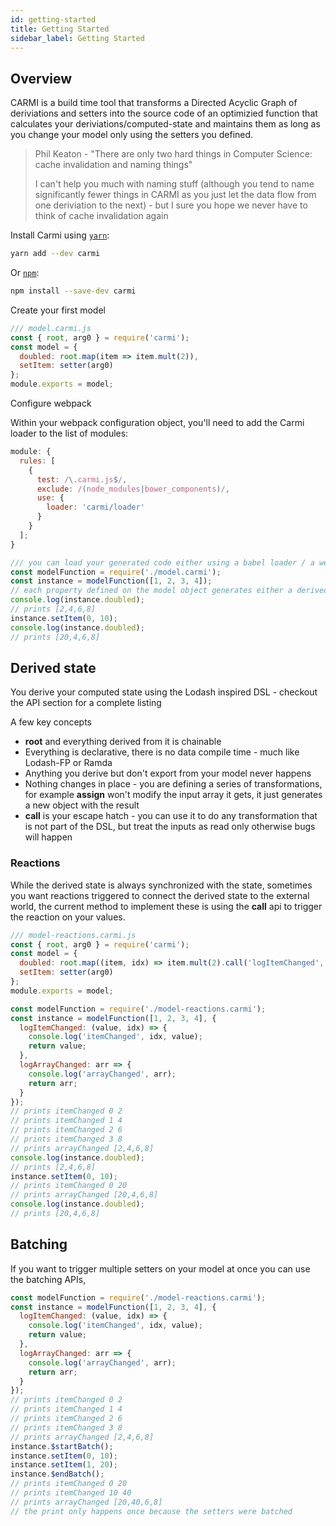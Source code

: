 ```yaml
---
id: getting-started
title: Getting Started
sidebar_label: Getting Started
---
```


## Overview

CARMI is a build time tool that transforms a Directed Acyclic Graph of deriviations and setters into the source code of
an optimizied function that calculates your deriviations/computed-state and maintains them as long as you change your
model only using the setters you defined.

> Phil Keaton - "There are only two hard things in Computer Science: cache invalidation and naming things"
>
> I can't help you much with naming stuff (although you tend to name significantly fewer things in CARMI as you just let
> the data flow from one deriviation to the next) - but I sure you hope we never have to think of cache invalidation
> again

Install Carmi using [`yarn`](https://yarnpkg.com/en/package/carmi):

```bash
yarn add --dev carmi
```

Or [`npm`](https://www.npmjs.com/):

```bash
npm install --save-dev carmi
```

Create your first model

```js
/// model.carmi.js
const { root, arg0 } = require('carmi');
const model = {
  doubled: root.map(item => item.mult(2)),
  setItem: setter(arg0)
};
module.exports = model;
```

Configure webpack

Within your webpack configuration object, you'll need to add the Carmi loader to the list of modules:

```javascript
module: {
  rules: [
    {
      test: /\.carmi.js$/,
      exclude: /(node_modules|bower_components)/,
      use: {
        loader: 'carmi/loader'
      }
    }
  ];
}
```

```js
/// you can load your generated code either using a babel loader / a webpack plugin or just add a build step to generate the source
const modelFunction = require('./model.carmi');
const instance = modelFunction([1, 2, 3, 4]);
// each property defined on the model object generates either a derived value or a setter
console.log(instance.doubled);
// prints [2,4,6,8]
instance.setItem(0, 10);
console.log(instance.doubled);
// prints [20,4,6,8]
```

## Derived state

You derive your computed state using the Lodash inspired DSL - checkout the API section for a complete listing

A few key concepts

- **root** and everything derived from it is chainable
- Everything is declarative, there is no data compile time - much like Lodash-FP or Ramda
- Anything you derive but don't export from your model never happens
- Nothing changes in place - you are defining a series of transformations, for example **assign** won't modify the input
  array it gets, it just generates a new object with the result
- **call** is your escape hatch - you can use it to do any transformation that is not part of the DSL, but treat the
  inputs as read only otherwise bugs will happen

### Reactions

While the derived state is always synchronized with the state, sometimes you want reactions triggered to connect the
derived state to the external world, the current method to implement these is using the **call** api to trigger the
reaction on your values.

```js
/// model-reactions.carmi.js
const { root, arg0 } = require('carmi');
const model = {
  doubled: root.map((item, idx) => item.mult(2).call('logItemChanged', idx)).call('logArrayChanged'),
  setItem: setter(arg0)
};
module.exports = model;
```

```js
const modelFunction = require('./model-reactions.carmi');
const instance = modelFunction([1, 2, 3, 4], {
  logItemChanged: (value, idx) => {
    console.log('itemChanged', idx, value);
    return value;
  },
  logArrayChanged: arr => {
    console.log('arrayChanged', arr);
    return arr;
  }
});
// prints itemChanged 0 2
// prints itemChanged 1 4
// prints itemChanged 2 6
// prints itemChanged 3 8
// prints arrayChanged [2,4,6,8]
console.log(instance.doubled);
// prints [2,4,6,8]
instance.setItem(0, 10);
// prints itemChanged 0 20
// prints arrayChanged [20,4,6,8]
console.log(instance.doubled);
// prints [20,4,6,8]
```

## Batching

If you want to trigger multiple setters on your model at once you can use the batching APIs,

```js
const modelFunction = require('./model-reactions.carmi');
const instance = modelFunction([1, 2, 3, 4], {
  logItemChanged: (value, idx) => {
    console.log('itemChanged', idx, value);
    return value;
  },
  logArrayChanged: arr => {
    console.log('arrayChanged', arr);
    return arr;
  }
});
// prints itemChanged 0 2
// prints itemChanged 1 4
// prints itemChanged 2 6
// prints itemChanged 3 8
// prints arrayChanged [2,4,6,8]
instance.$startBatch();
instance.setItem(0, 10);
instance.setItem(1, 20);
instance.$endBatch();
// prints itemChanged 0 20
// prints itemChanged 10 40
// prints arrayChanged [20,40,6,8]
// the print only happens once because the setters were batched
```
